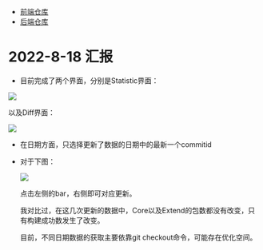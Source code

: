 - [前端仓库](https://github.com/ArCyanic/OBS_Observatory) 
- [后端仓库](https://github.com/ArCyanic/data-center) 

# 2022-8-18 汇报

- 目前完成了两个界面，分别是Statistic界面：

![](https://cdn.jsdelivr.net/gh/ArCyanic/Gener/20220818182709.png)

以及Diff界面：

![](https://cdn.jsdelivr.net/gh/ArCyanic/Gener/20220818184103.png)

- 在日期方面，只选择更新了数据的日期中的最新一个commitid

- 对于下图：

  ![](https://cdn.jsdelivr.net/gh/ArCyanic/Gener/20220818191250.png)

  点击左侧的bar，右侧即可对应更新。

  我对比过，在这几次更新的数据中，Core以及Extend的包数都没有改变，只有构建成功数发生了改变。

  目前，不同日期数据的获取主要依靠git checkout命令，可能存在优化空间。